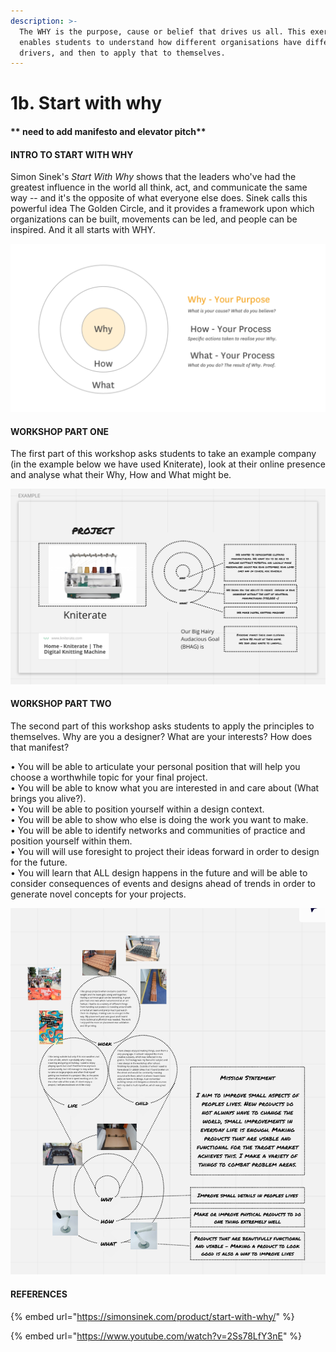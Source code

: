 ```yaml
---
description: >-
  The WHY is the purpose, cause or belief that drives us all. This exercise
  enables students to understand how different organisations have different
  drivers, and then to apply that to themselves.
---
```


# 1b. Start with why

#### \*\* need to add manifesto and elevator pitch\*\*

#### INTRO TO START WITH WHY

Simon Sinek's _Start With Why_ shows that the leaders who've had the greatest influence in the world all think, act, and communicate the same way -- and it's the opposite of what everyone else does. Sinek calls this powerful idea The Golden Circle, and it provides a framework upon which organizations can be built, movements can be led, and people can be inspired. And it all starts with WHY.

![Simon Sinek's Start with Why diagram](<../.gitbook/assets/image (19).png>)

#### WORKSHOP PART ONE

The first part of this workshop asks students to take an example company (in the example below we have used Kniterate), look at their online presence and analyse what their Why, How and What might be.

![Example: The 'Start With Why' Miro board analysing Kniterate's How, Why and What](<../.gitbook/assets/image (5).png>)

#### WORKSHOP PART TWO

The second part of this workshop asks students to apply the principles to themselves. Why are you a designer? What are your interests? How does that manifest?

• You will be able to articulate your personal position that will help you choose a worthwhile topic for your final project. \
• You will be able to know what you are interested in and care about (What brings you alive?). \
• You will be able to position yourself within a design context. \
• You will be able to show who else is doing the work you want to make. \
• You will be able to identify networks and communities of practice and position yourself within them. \
• You will will use foresight to project their ideas forward in order to design for the future. \
• You will learn that ALL design happens in the future and will be able to consider consequences of events and designs ahead of trends in order to generate novel concepts for your projects.

![](<../.gitbook/assets/image (29).png>)

#### REFERENCES

{% embed url="https://simonsinek.com/product/start-with-why/" %}

{% embed url="https://www.youtube.com/watch?v=2Ss78LfY3nE" %}

